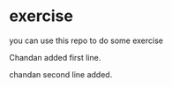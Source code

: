 # exercise
you can use this repo to do some exercise


Chandan added first line.


chandan second line added.